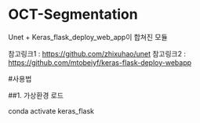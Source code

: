 # OCT-Segmentation
Unet + Keras_flask_deploy_web_app이 합쳐진 모듈

참고링크1 : https://github.com/zhixuhao/unet
참고링크2 : https://github.com/mtobeiyf/keras-flask-deploy-webapp

#사용법

##1. 가상환경 로드 

  conda activate keras_flask
